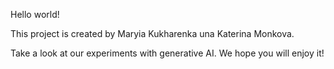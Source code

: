 Hello world!

This project is created by Maryia Kukharenka una Katerina Monkova.

Take a look at our experiments with generative AI. We hope you will enjoy it!
